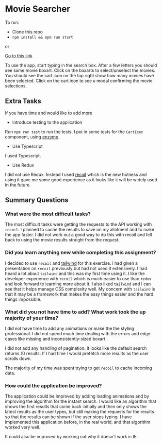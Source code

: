 # Movie Searcher

To run:
* Clone this repo
* `npm install && npm run start`

or

[Go to this link](http://doordropping.com/fast/)

To use the app, start typing in the search box. After a few letters you should see some movie boxart. Click on the boxarts to select/unselect the movies. You should see the cart icon on the top right show how many movies have been selected. Click on the cart icon to see a modal confirming the movie selections.

## Extra Tasks

If you have time and would like to add more

- Introduce testing to the application

Run `npm run test` to run the tests. I put in some tests for the `CartIcon` component, using [enzyme](https://airbnb.io/projects/enzyme/).
- Use Typescript

I used Typescript.

- Use Redux

I did not use Redux. Instead I used [recoil](https://recoiljs.org/) which is the new hotness and using it gave me some good experience as it looks like it will be widely used in the future.

## Summary Questions

### What were the most difficult tasks?

The most difficult tasks were getting the requests to the API working with `recoil`. I planned to cache the results to save on my allotment and to make the app faster. I did not work out a good way to do this with recoil and fell back to using the movie results straight from the request.  

### Did you learn anything new while completing this assignment?

I decided to use `recoil` and [tailwind](https://tailwindcss.com) for this exercise. I had given a presentation on `recoil` previously but had not used it extensively. I had heard a lot about `tailwind` and this was my first time using it. I like the developer experience with `recoil` which is much easier to use than `redux` and look forward to learning more about it. I also liked `tailwind` and I can see that it helps manage CSS complexity well. My concern with `tailwind` is that it may be a framework that makes the easy things easier and the hard things impossible.

### What did you not have time to add? What work took the up majority of your time?

I did not have time to add any animations or make the the styling professional. I did not spend much time dealing with the errors and edge cases like missing and inconsistently-sized boxart.

I did not add any handling of pagination. It looks like the default search returns 10 results. If I had time I would prefetch more results as the user scrolls down.

The majority of my time was spent trying to get `recoil` to cache incoming data.

### How could the application be improved?

The application could be improved by adding loading animations and by improving the algorithm for the instant search. I would like an algorithm that shows the first results that come back initially and then only shows the latest results as the user types, but still making the requests for the results so that the results can be shown if the user stops typing. I have implemented this application before, in the real world, and that algorithm worked very well.

It could also be improved by working out why it doesn't work in IE.

